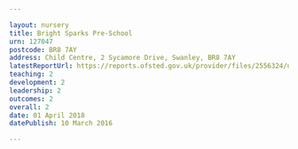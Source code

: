 ```yaml
---

layout: nursery
title: Bright Sparks Pre-School
urn: 127047
postcode: BR8 7AY
address: Child Centre, 2 Sycamore Drive, Swanley, BR8 7AY
latestReportUrl: https://reports.ofsted.gov.uk/provider/files/2556324/urn/127047.pdf
teaching: 2
development: 2
leadership: 2
outcomes: 2
overall: 2
date: 01 April 2018 
datePublish: 10 March 2016

---
```


